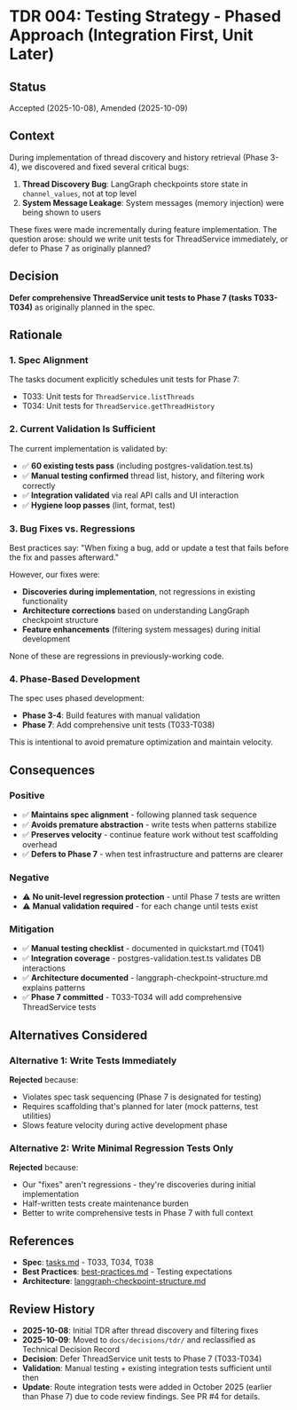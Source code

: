 # TDR 004: Testing Strategy - Phased Approach (Integration First, Unit Later)

## Status
Accepted (2025-10-08), Amended (2025-10-09)

## Context

During implementation of thread discovery and history retrieval (Phase 3-4), we discovered and fixed several critical bugs:

1. **Thread Discovery Bug**: LangGraph checkpoints store state in `channel_values`, not at top level
2. **System Message Leakage**: System messages (memory injection) were being shown to users

These fixes were made incrementally during feature implementation. The question arose: should we write unit tests for ThreadService immediately, or defer to Phase 7 as originally planned?

## Decision

**Defer comprehensive ThreadService unit tests to Phase 7 (tasks T033-T034)** as originally planned in the spec.

## Rationale

### 1. Spec Alignment
The tasks document explicitly schedules unit tests for Phase 7:
- T033: Unit tests for `ThreadService.listThreads`
- T034: Unit tests for `ThreadService.getThreadHistory`

### 2. Current Validation Is Sufficient
The current implementation is validated by:
- ✅ **60 existing tests pass** (including postgres-validation.test.ts)
- ✅ **Manual testing confirmed** thread list, history, and filtering work correctly
- ✅ **Integration validated** via real API calls and UI interaction
- ✅ **Hygiene loop passes** (lint, format, test)

### 3. Bug Fixes vs. Regressions
Best practices say: "When fixing a bug, add or update a test that fails before the fix and passes afterward."

However, our fixes were:
- **Discoveries during implementation**, not regressions in existing functionality
- **Architecture corrections** based on understanding LangGraph checkpoint structure
- **Feature enhancements** (filtering system messages) during initial development

None of these are regressions in previously-working code.

### 4. Phase-Based Development
The spec uses phased development:
- **Phase 3-4**: Build features with manual validation
- **Phase 7**: Add comprehensive unit tests (T033-T038)

This is intentional to avoid premature optimization and maintain velocity.

## Consequences

### Positive
- ✅ **Maintains spec alignment** - following planned task sequence
- ✅ **Avoids premature abstraction** - write tests when patterns stabilize
- ✅ **Preserves velocity** - continue feature work without test scaffolding overhead
- ✅ **Defers to Phase 7** - when test infrastructure and patterns are clearer

### Negative
- ⚠️ **No unit-level regression protection** - until Phase 7 tests are written
- ⚠️ **Manual validation required** - for each change until tests exist

### Mitigation
- ✅ **Manual testing checklist** - documented in quickstart.md (T041)
- ✅ **Integration coverage** - postgres-validation.test.ts validates DB interactions
- ✅ **Architecture documented** - langgraph-checkpoint-structure.md explains patterns
- ✅ **Phase 7 committed** - T033-T034 will add comprehensive ThreadService tests

## Alternatives Considered

### Alternative 1: Write Tests Immediately
**Rejected** because:
- Violates spec task sequencing (Phase 7 is designated for testing)
- Requires scaffolding that's planned for later (mock patterns, test utilities)
- Slows feature velocity during active development phase

### Alternative 2: Write Minimal Regression Tests Only
**Rejected** because:
- Our "fixes" aren't regressions - they're discoveries during initial implementation
- Half-written tests create maintenance burden
- Better to write comprehensive tests in Phase 7 with full context

## References

- **Spec**: [tasks.md](../../../specs/003-frontend-changes-to/tasks.md) - T033, T034, T038
- **Best Practices**: [best-practices.md](../../best-practices.md) - Testing expectations
- **Architecture**: [langgraph-checkpoint-structure.md](../../architecture/langgraph-checkpoint-structure.md)

## Review History

- **2025-10-08**: Initial TDR after thread discovery and filtering fixes
- **2025-10-09**: Moved to `docs/decisions/tdr/` and reclassified as Technical Decision Record
- **Decision**: Defer ThreadService unit tests to Phase 7 (T033-T034)
- **Validation**: Manual testing + existing integration tests sufficient until then
- **Update**: Route integration tests were added in October 2025 (earlier than Phase 7) due to code review findings. See PR #4 for details.

